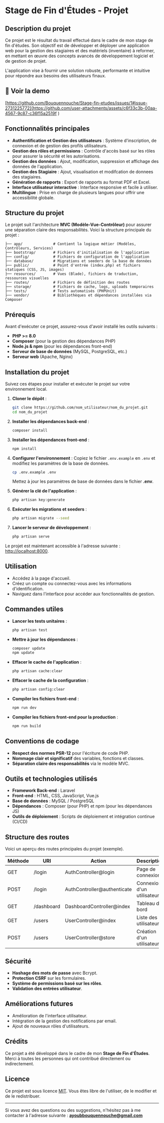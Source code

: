 
# Stage de Fin d'Études - Projet

## **Description du projet**
Ce projet est le résultat du travail effectué dans le cadre de mon stage de fin d'études. Son objectif est de développer et déployer une application web pour la gestion des stagiaires et des matériels (inventaire) à reformer, en mettant en œuvre des concepts avancés de développement logiciel et de gestion de projet.

L'application vise à fournir une solution robuste, performante et intuitive pour répondre aux besoins des utilisateurs finaux.


## 🎥 **Voir la demo**
[https://github.com/Bouquennouche/Stage-fin-etudes/issues/1#issue-2731225772](https://github.com/user-attachments/assets/c6f33c3b-00aa-4567-9c87-c36f15a2519f
)



## **Fonctionnalités principales**
- **Authentification et Gestion des utilisateurs** : Système d'inscription, de connexion et de gestion des profils utilisateurs.
- **Gestion des rôles et permissions** : Contrôle d'accès basé sur les rôles pour assurer la sécurité et les autorisations.
- **Gestion des données** : Ajout, modification, suppression et affichage des données de l'application.
- **Gestion des Stagiaire** : Ajout, visualisation et modifcation de donnees des stagiaires.
- **Génération de rapports** : Export de rapports au format PDF et Excel.
- **Interface utilisateur interactive** : Interface responsive et facile à utiliser.
- **Multilingue** : Prise en charge de plusieurs langues pour offrir une accessibilité globale.

## **Structure du projet**
Le projet suit l'architecture **MVC (Modèle-Vue-Contrôleur)** pour assurer une séparation claire des responsabilités. Voici la structure principale du projet :

```
├── app/              # Contient la logique métier (Modèles, Contrôleurs, Services)
├── bootstrap/        # Fichiers d'initialisation de l'application
├── config/           # Fichiers de configuration de l'application
├── database/         # Migrations et seeders de la base de données
├── public/           # Point d'entrée (index.php) et fichiers statiques (CSS, JS, images)
├── resources/        # Vues (Blade), fichiers de traduction, ressources visuelles
├── routes/           # Fichiers de définition des routes
├── storage/          # Fichiers de cache, logs, uploads temporaires
├── tests/            # Tests automatisés (PHPUnit)
├── vendor/           # Bibliothèques et dépendances installées via Composer
```

## **Prérequis**
Avant d'exécuter ce projet, assurez-vous d'avoir installé les outils suivants :

- **PHP >= 8.0**
- **Composer** (pour la gestion des dépendances PHP)
- **Node.js & npm** (pour les dépendances front-end)
- **Serveur de base de données** (MySQL, PostgreSQL, etc.)
- **Serveur web** (Apache, Nginx)

## **Installation du projet**
Suivez ces étapes pour installer et exécuter le projet sur votre environnement local.

1. **Cloner le dépôt** :
   ```bash
   git clone https://github.com/nom_utilisateur/nom_du_projet.git
   cd nom_du_projet
   ```

2. **Installer les dépendances back-end** :
   ```bash
   composer install
   ```

3. **Installer les dépendances front-end** :
   ```bash
   npm install
   ```

4. **Configurer l'environnement** :
   Copiez le fichier `.env.example` en `.env` et modifiez les paramètres de la base de données.
   ```bash
   cp .env.example .env
   ```

   Mettez à jour les paramètres de base de données dans le fichier **.env**.

5. **Générer la clé de l'application** :
   ```bash
   php artisan key:generate
   ```

6. **Exécuter les migrations et seeders** :
   ```bash
   php artisan migrate --seed
   ```

7. **Lancer le serveur de développement** :
   ```bash
   php artisan serve
   ```

Le projet est maintenant accessible à l'adresse suivante : [http://localhost:8000](http://localhost:8000).

## **Utilisation**
- Accédez à la page d'accueil.
- Créez un compte ou connectez-vous avec les informations d'identification.
- Naviguez dans l'interface pour accéder aux fonctionnalités de gestion.

## **Commandes utiles**
- **Lancer les tests unitaires** :
  ```bash
  php artisan test
  ```
- **Mettre à jour les dépendances** :
  ```bash
  composer update
  npm update
  ```
- **Effacer le cache de l'application** :
  ```bash
  php artisan cache:clear
  ```
- **Effacer le cache de la configuration** :
  ```bash
  php artisan config:clear
  ```
- **Compiler les fichiers front-end** :
  ```bash
  npm run dev
  ```
- **Compiler les fichiers front-end pour la production** :
  ```bash
  npm run build
  ```

## **Conventions de codage**
- **Respect des normes PSR-12** pour l'écriture de code PHP.
- **Nommage clair et significatif** des variables, fonctions et classes.
- **Séparation claire des responsabilités** via le modèle MVC.

## **Outils et technologies utilisés**
- **Framework Back-end** : Laravel
- **Front-end** : HTML, CSS, JavaScript, Vue.js
- **Base de données** : MySQL / PostgreSQL
- **Dépendances** : Composer (pour PHP) et npm (pour les dépendances JS)
- **Outils de déploiement** : Scripts de déploiement et intégration continue (CI/CD)

## **Structure des routes**
Voici un aperçu des routes principales du projet (exemple).

| **Méthode** | **URI**         | **Action**              | **Description**                 |
|-------------|-----------------|-------------------------|----------------------------------|
| GET         | /login          | AuthController@login    | Page de connexion               |
| POST        | /login          | AuthController@authenticate | Connexion d'un utilisateur    |
| GET         | /dashboard      | DashboardController@index | Tableau de bord               |
| GET         | /users          | UserController@index     | Liste des utilisateurs         |
| POST        | /users          | UserController@store     | Création d'un utilisateur      |

## **Sécurité**
- **Hashage des mots de passe** avec Bcrypt.
- **Protection CSRF** sur les formulaires.
- **Système de permissions basé sur les rôles**.
- **Validation des entrées utilisateur**.

## **Améliorations futures**
- Amélioration de l'interface utilisateur.
- Intégration de la gestion des notifications par email.
- Ajout de nouveaux rôles d'utilisateurs.

## **Crédits**
Ce projet a été développé dans le cadre de mon **Stage de Fin d'Études**. Merci à toutes les personnes qui ont contribué directement ou indirectement.

## **Licence**
Ce projet est sous licence [MIT](https://opensource.org/licenses/MIT). Vous êtes libre de l'utiliser, de le modifier et de le redistribuer.

---

Si vous avez des questions ou des suggestions, n'hésitez pas à me contacter à l'adresse suivante : **ayoubbouquennouche@gmail.com**
